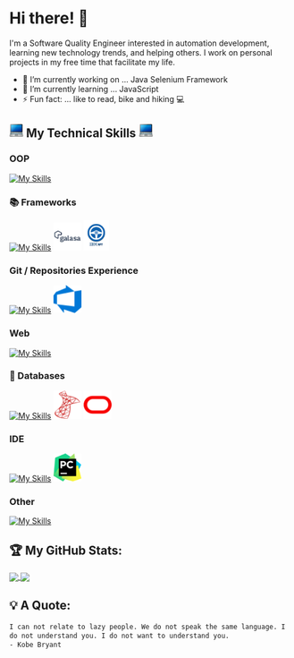# Hi there! 👋

I'm a Software Quality Engineer interested in automation development, learning new technology trends, and helping others. I work on personal projects in my free time that facilitate my life.

- 🔭 I’m currently working on ... Java Selenium Framework
- 🌱 I’m currently learning ... JavaScript
- ⚡ Fun fact: ... like to read, bike and hiking 💻

## <img src="icons/laptop.png" alt="My Tech Stack" width="25" /> My Technical Skills <img src="icons/laptop.png" alt="My Tech Stack" width="25" /> 

### OOP
[![My Skills](https://skillicons.dev/icons?i=java,cs,py&theme=light)](https://skillicons.dev)
### 📚 Frameworks
[![My Skills](https://skillicons.dev/icons?i=selenium&theme=light)](https://skillicons.dev)
<img src="icons/Galasa.png" width="50" />
<img src="icons/ibmRFT.png" width="45" />

### Git / Repositories Experience
[![My Skills](https://skillicons.dev/icons?i=git,github,gitlab&theme=light)](https://skillicons.dev)
<img src="icons/azuredevops.svg" width="50" />
### Web
[![My Skills](https://skillicons.dev/icons?i=html,css,js&theme=light)](https://skillicons.dev)
### 💾 Databases
[![My Skills](https://skillicons.dev/icons?i=mysql&theme=light)](https://skillicons.dev)
<img src="icons/mssql.svg" width="50" />
<img src="icons/oraclesql.svg" width="50" />

### IDE
[![My Skills](https://skillicons.dev/icons?i=idea,visualstudio,vscode,atom,eclipse&theme=light)](https://skillicons.dev)
<img src="icons/pycharm.png" width="50" />

### Other
[![My Skills](https://skillicons.dev/icons?i=bash,powershell,gradle,docker&theme=light)](https://skillicons.dev)

## 🏆 My GitHub Stats:
<a href="https://github.com/edstgo/github-readme-stats">
    <img align="center" src="https://github-readme-stats.vercel.app/api?username=edstgo&show_icons=true&theme=city_lights" />
</a>

<a href="https://github.com/edstgo/convoychat">
    <img align="center" src="https://github-readme-stats.vercel.app/api/top-langs?username=edstgo&layout=compact&langs_count=8&card_width=320" />
</a>



## 💡 A Quote:
```
I can not relate to lazy people. We do not speak the same language. I do not understand you. I do not want to understand you.
- Kobe Bryant
```
